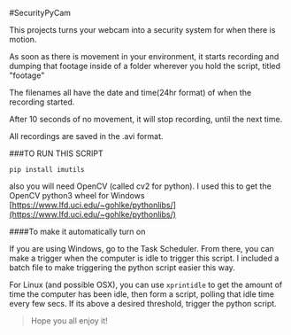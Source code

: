 #SecurityPyCam

This projects turns your webcam into a security system for when there is motion.

As soon as there is movement in your environment, it starts recording and dumping 
that footage inside of a folder wherever you hold the script, titled "footage"

The filenames all have the date and time(24hr format) of when the recording 
started.

After 10 seconds of no movement, it will stop recording, until the next time.

All recordings are saved in the .avi format.




###TO RUN THIS SCRIPT
```
pip install imutils
```
also you will need OpenCV (called cv2 for python). I used this to get the OpenCV 
python3 wheel for Windows
[https://www.lfd.uci.edu/~gohlke/pythonlibs/](https://www.lfd.uci.edu/~gohlke/pythonlibs/)



####To make it automatically turn on

If you are using Windows, go to the Task Scheduler. From there, you can make a 
trigger when the computer is idle to trigger this script. I included a batch 
file to make triggering the python script easier this way.

For Linux (and possible OSX), you can use `xprintidle` to get the amount of time 
the computer has been idle, then form a script, polling that idle time every few 
secs. If its above a desired threshold, trigger the python script.


> Hope you all enjoy it!
